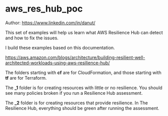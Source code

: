 
# aws_res_hub_poc

Author: https://www.linkedin.com/in/danut/

This set of examples will help us learn what AWS Resilience Hub can detect and how to fix the issues.

I build these examples based on this documentation.

https://aws.amazon.com/blogs/architecture/building-resilient-well-architected-workloads-using-aws-resilience-hub/

The folders starting with **cf** are for CloudFormation, and those starting with **tf** are for Terraform.

The **_1** folder is for creating resources with little or no resilience. You should see many policies broken if you run a Resilience Hub assessment.

The **_2** folder is for creating resources that provide resilience. In The Resilience Hub, everything should be green after running the assessment.

